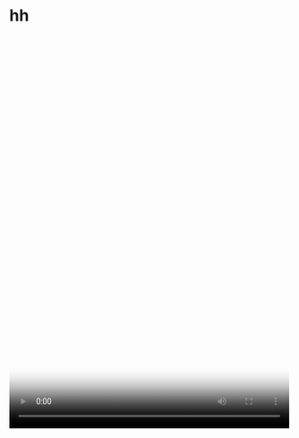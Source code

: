 # hh
<!DOCTYPE html>
<html lang="en">
<head>
    <meta charset="UTF-8">
    <meta http-equiv="X-UA-Compatible" content="IE=edge">
    <meta name="viewport" content="width=device-width, initial-scale=1.0">
    <title>Document</title>
    <link rel="stylesheet" href="002.css">
</head>
<body>
    <video controls width="500" height="700"
    poster="givemehuahua.png">
        
        <source src="hughug.mp4" type="video/mp4">
        
        
      </video>
      
</body>
</html>
